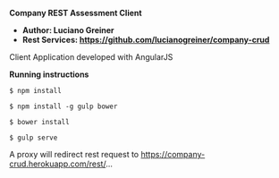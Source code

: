 **Company REST Assessment Client**
  * **Author: Luciano Greiner**
  * **Rest Services: https://github.com/lucianogreiner/company-crud**
 
Client Application developed with AngularJS

**Running instructions**

```$ npm install```

```$ npm install -g gulp bower```

```$ bower install```

```$ gulp serve```

A proxy will redirect rest request to https://company-crud.herokuapp.com/rest/...
   
